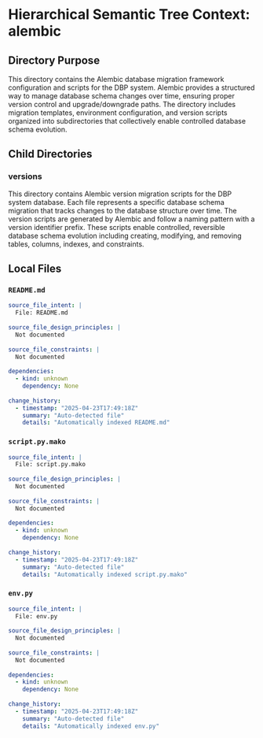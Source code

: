# Hierarchical Semantic Tree Context: alembic

## Directory Purpose
This directory contains the Alembic database migration framework configuration and scripts for the DBP system. Alembic provides a structured way to manage database schema changes over time, ensuring proper version control and upgrade/downgrade paths. The directory includes migration templates, environment configuration, and version scripts organized into subdirectories that collectively enable controlled database schema evolution.

## Child Directories

### versions
This directory contains Alembic version migration scripts for the DBP system database. Each file represents a specific database schema migration that tracks changes to the database structure over time. The version scripts are generated by Alembic and follow a naming pattern with a version identifier prefix. These scripts enable controlled, reversible database schema evolution including creating, modifying, and removing tables, columns, indexes, and constraints.

## Local Files

### `README.md`
```yaml
source_file_intent: |
  File: README.md
  
source_file_design_principles: |
  Not documented
  
source_file_constraints: |
  Not documented
  
dependencies:
  - kind: unknown
    dependency: None
  
change_history:
  - timestamp: "2025-04-23T17:49:18Z"
    summary: "Auto-detected file"
    details: "Automatically indexed README.md"
```

### `script.py.mako`
```yaml
source_file_intent: |
  File: script.py.mako
  
source_file_design_principles: |
  Not documented
  
source_file_constraints: |
  Not documented
  
dependencies:
  - kind: unknown
    dependency: None
  
change_history:
  - timestamp: "2025-04-23T17:49:18Z"
    summary: "Auto-detected file"
    details: "Automatically indexed script.py.mako"
```

### `env.py`
```yaml
source_file_intent: |
  File: env.py
  
source_file_design_principles: |
  Not documented
  
source_file_constraints: |
  Not documented
  
dependencies:
  - kind: unknown
    dependency: None
  
change_history:
  - timestamp: "2025-04-23T17:49:18Z"
    summary: "Auto-detected file"
    details: "Automatically indexed env.py"
```

<!-- End of HSTC.md file -->